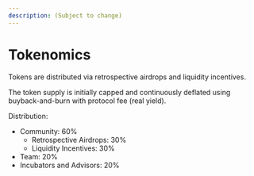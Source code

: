 ```yaml
---
description: (Subject to change)
---
```


# Tokenomics

Tokens are distributed via retrospective airdrops and liquidity incentives.

The token supply is initially capped and continuously deflated using buyback-and-burn with protocol fee (real yield).

Distribution:

* Community: 60%
  * Retrospective Airdrops: 30%
  * Liquidity Incentives: 30%
* Team: 20% &#x20;
* Incubators and Advisors: 20%

